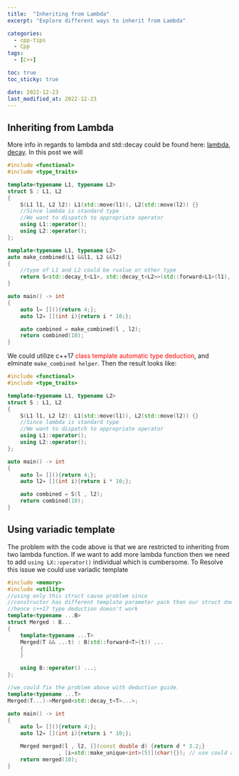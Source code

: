 ```yaml
---
title:  "Inheriting from Lambda"
excerpt: "Explore different ways to inherit from Lambda"

categories:
  - cpp-tips
  - Cpp
tags:
  - [C++]

toc: true
toc_sticky: true

date: 2022-12-23
last_modified_at: 2022-12-23
---
```

## Inheriting from Lambda

More info in regards to lambda and std::decay could be found here: [lambda](https://en.cppreference.com/w/cpp/language/lambda), [decay](https://en.cppreference.com/w/cpp/types/decay). In this post we will 

```c++
#include <functional>
#include <type_traits>

template<typename L1, typename L2>
struct S : L1, L2
{
    S(L1 l1, L2 l2): L1(std::move(l1)), L2(std::move(l2)) {}
    //Since lambda is standard type
    //We want to dispatch to appropriate operator
    using L1::operator();
    using L2::operator();
};

template<typename L1, typename L2>
auto make_combined(L1 &&l1, L2 &&l2)
{
    //type of L1 and L2 could be rvalue or other type
    return S<std::decay_t<L1>, std::decay_t<L2>>(std::forward<L1>(l1), std::forward<L2>(l2));
}

auto main() -> int
{
    auto l= [](){return 4;};
    auto l2= [](int i){return i * 10;};

    auto combined = make_combined(l , l2);
    return combined(10);
}
``` 


We could utilize c++17 <span style="color:red">class template automatic type deduction</span>, and elminate `make_combined helper`. Then the result looks like:

```c++
#include <functional>
#include <type_traits>

template<typename L1, typename L2>
struct S : L1, L2
{
    S(L1 l1, L2 l2): L1(std::move(l1)), L2(std::move(l2)) {}
    //Since lambda is standard type
    //We want to dispatch to appropriate operator
    using L1::operator();
    using L2::operator();
};

auto main() -> int
{
    auto l= [](){return 4;};
    auto l2= [](int i){return i * 10;};

    auto combined = S(l , l2); 
    return combined(10);
}
```


## Using variadic template
The problem with the code above is that we are restricted to inheriting from two lambda function. If we want to add more lambda function then we need to add `using LX::operator()` individual which is cumbersome. To Resolve this issue we could use variadic template

```c++
#include <memory>
#include <utility>
//using only this struct cause problem since
//constructor has different template parameter pack than our struct does.
//hence c++17 type deduction doesn't work
template<typename ...B>
struct Merged : B...
{
    template<typename ...T>
    Merged(T && ...t) : B(std::forward<T>(t)) ...
    {
    }

    using B::operator() ...;
};

//we could fix the problem above with deduction guide.
template<typename ...T>
Merged(T...)->Merged<std::decay_t<T>...>;

auto main() -> int
{
    auto l= [](){return 4;};
    auto l2= [](int i){return i * 10;};

    Merged merged(l , l2, [](const double d) {return d * 3.2;}
                , [i=std::make_unique<int>(5)](char){}); // use could also pass in non copyable lambda that has unique pointer in its capture list
    return merged(10);
}

```
